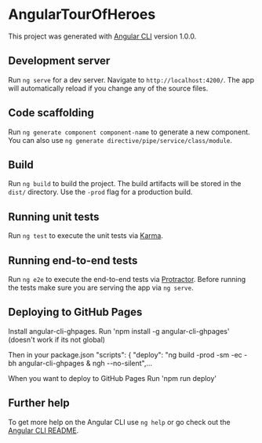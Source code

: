 # AngularTourOfHeroes

This project was generated with [Angular CLI](https://github.com/angular/angular-cli) version 1.0.0.

## Development server

Run `ng serve` for a dev server. Navigate to `http://localhost:4200/`. The app will automatically reload if you change any of the source files.

## Code scaffolding

Run `ng generate component component-name` to generate a new component. You can also use `ng generate directive/pipe/service/class/module`.

## Build

Run `ng build` to build the project. The build artifacts will be stored in the `dist/` directory. Use the `-prod` flag for a production build.

## Running unit tests

Run `ng test` to execute the unit tests via [Karma](https://karma-runner.github.io).

## Running end-to-end tests

Run `ng e2e` to execute the end-to-end tests via [Protractor](http://www.protractortest.org/).
Before running the tests make sure you are serving the app via `ng serve`.

## Deploying to GitHub Pages

Install angular-cli-ghpages. 
Run 'npm install -g angular-cli-ghpages' (doesn't work if its not global)

Then in your package.json
"scripts": { "deploy": "ng build -prod -sm -ec -bh angular-cli-ghpages & ngh --no-silent",...

When you want to deploy to GitHub Pages
Run 'npm run deploy'

## Further help

To get more help on the Angular CLI use `ng help` or go check out the [Angular CLI README](https://github.com/angular/angular-cli/blob/master/README.md).
